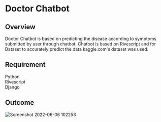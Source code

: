 <h1>Doctor Chatbot</h1>

<h2>Overview</h2>

<p>Doctor Chatbot is based on predicting the disease according to symptoms submitted by user through chatbot.
Chatbot is based on Rivescript and for Dataset to accurately predict the data kaggle.com's dataset was
used. </p>

<h2>Requirement</h2>

Python<br>
Rivescript<br>
Django<br>




<h2>Outcome</h2>


![Screenshot 2022-06-06 102253](https://user-images.githubusercontent.com/59139917/172219541-951aee11-bfe4-4dc7-906b-370abe08541e.png)

